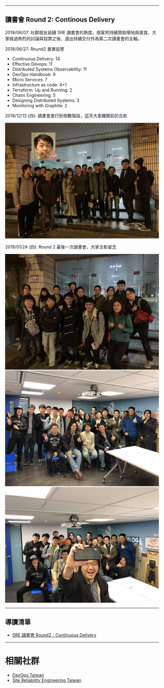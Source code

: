 
---

## 讀書會 Round 2: Continous Delivery

2018/06/07: 社群朋友延續 SRE 讀書會的熱度，痞客邦持續贊助場地與美食，大家經過熱烈的討論與投票之後，選出持續交付作為第二次讀書會的主軸。

2018/06/27: Round2 書單投票

* Continuous Delivery: 14
* Effective Devops: 11
* Distributed Systems Observability: 11
* DevOps Handbook: 9
* Micro Services: 7
* Infrastructure as code: 4+1
* Terraform: Up and Running: 2
* Chaos Engineering: 5
* Designing Distributed Systems: 3
* Monitoring with Graphite: 2


2018/12/13 (四): 讀書會進行到倒數階段，這天大家離開前的合影

![](/act/02_CD/20181213.jpg)


2019/01/24 (四): Round 2 最後一次讀書會，大家合影留念

![](/act/02_CD/20190124_4-1.jpg)
![](/act/02_CD/20190124_4-2.jpg)
![](/act/02_CD/20190124_4-3.jpg)

---

## 導讀清單

* [SRE 讀書會 Round2：Continuous Delivery](https://docs.google.com/spreadsheets/d/11P_CDNIxe-H0TUkZbomI1j2P7-vo5ZBybdiLmy0el9k/edit#gid=0)



---
# 相關社群

* [DevOps Taiwan](https://www.facebook.com/groups/DevOpsTaiwan/)
* [Site Reliability Engineering Taiwan](https://www.facebook.com/groups/sre.taiwan/)


